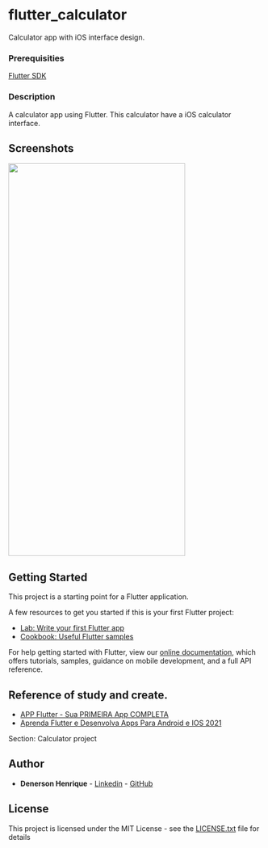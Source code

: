# flutter_calculator

Calculator app with iOS interface design.

### Prerequisities

[Flutter SDK](https://flutter.dev/)

### Description

A calculator app using Flutter. This calculator have a iOS calculator interface.

## Screenshots

<img src="https://user-images.githubusercontent.com/18372798/157983833-12066440-4bae-4e24-9672-8e434d5e8f22.jpg"
width="350" height="777">

## Getting Started

This project is a starting point for a Flutter application.

A few resources to get you started if this is your first Flutter project:

- [Lab: Write your first Flutter app](https://flutter.dev/docs/get-started/codelab)
- [Cookbook: Useful Flutter samples](https://flutter.dev/docs/cookbook)

For help getting started with Flutter, view our
[online documentation](https://flutter.dev/docs), which offers tutorials,
samples, guidance on mobile development, and a full API reference.

## Reference of study and create.

- [APP Flutter - Sua PRIMEIRA App COMPLETA](https://www.youtube.com/watch?v=jyjdXFsQoYw&ab_channel=Cod3rCursos)
- [Aprenda Flutter e Desenvolva Apps Para Android e IOS 2021](https://www.udemy.com/course/curso-flutter/)

Section: Calculator project

## Author

- **Denerson Henrique** - [Linkedin](www.linkedin.com/in/denersonhenrique) - [GitHub](https://github.com/DenersonHenrique)

## License

This project is licensed under the MIT License - see the [LICENSE.txt](LICENSE.txt) file for details
